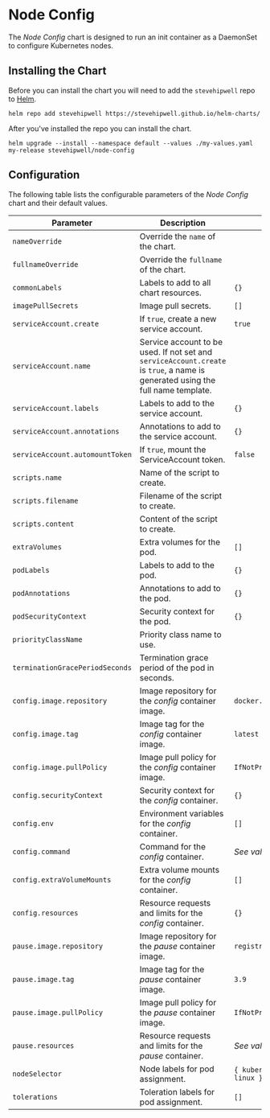 # Node Config

The _Node Config_ chart is designed to run an init container as a DaemonSet to configure Kubernetes nodes.

## Installing the Chart

Before you can install the chart you will need to add the `stevehipwell` repo to [Helm](https://helm.sh/).

```shell
helm repo add stevehipwell https://stevehipwell.github.io/helm-charts/
```

After you've installed the repo you can install the chart.

```shell
helm upgrade --install --namespace default --values ./my-values.yaml my-release stevehipwell/node-config
```

## Configuration

The following table lists the configurable parameters of the _Node Config_ chart and their default values.

| Parameter                       | Description                                                                                                                     | Default                       |
| ------------------------------- | ------------------------------------------------------------------------------------------------------------------------------- | ----------------------------- |
| `nameOverride`                  | Override the `name` of the chart.                                                                                               |                               |
| `fullnameOverride`              | Override the `fullname` of the chart.                                                                                           |                               |
| `commonLabels`                  | Labels to add to all chart resources.                                                                                           | `{}`                          |
| `imagePullSecrets`              | Image pull secrets.                                                                                                             | `[]`                          |
| `serviceAccount.create`         | If `true`, create a new service account.                                                                                        | `true`                        |
| `serviceAccount.name`           | Service account to be used. If not set and `serviceAccount.create` is `true`, a name is generated using the full name template. |                               |
| `serviceAccount.labels`         | Labels to add to the service account.                                                                                           | `{}`                          |
| `serviceAccount.annotations`    | Annotations to add to the service account.                                                                                      | `{}`                          |
| `serviceAccount.automountToken` | If `true`, mount the ServiceAccount token.                                                                                      | `false`                       |
| `scripts.name`                  | Name of the script to create.                                                                                                   |                               |
| `scripts.filename`              | Filename of the script to create.                                                                                               |                               |
| `scripts.content`               | Content of the script to create.                                                                                                |                               |
| `extraVolumes`                  | Extra volumes for the pod.                                                                                                      | `[]`                          |
| `podLabels`                     | Labels to add to the pod.                                                                                                       | `{}`                          |
| `podAnnotations`                | Annotations to add to the pod.                                                                                                  | `{}`                          |
| `podSecurityContext`            | Security context for the pod.                                                                                                   | `{}`                          |
| `priorityClassName`             | Priority class name to use.                                                                                                     |                               |
| `terminationGracePeriodSeconds` | Termination grace period of the pod in seconds.                                                                                 |                               |
| `config.image.repository`       | Image repository for the _config_ container image.                                                                              | `docker.io/alpine`            |
| `config.image.tag`              | Image tag for the _config_ container image.                                                                                     | `latest`                      |
| `config.image.pullPolicy`       | Image pull policy for the _config_ container image.                                                                             | `IfNotPresent`                |
| `config.securityContext`        | Security context for the _config_ container.                                                                                    | `{}`                          |
| `config.env`                    | Environment variables for the _config_ container.                                                                               | `[]`                          |
| `config.command`                | Command for the _config_ container.                                                                                             | _See values.yaml_             |
| `config.extraVolumeMounts`      | Extra volume mounts for the _config_ container.                                                                                 | `[]`                          |
| `config.resources`              | Resource requests and limits for the _config_ container.                                                                        | `{}`                          |
| `pause.image.repository`        | Image repository for the _pause_ container image.                                                                               | `registry.k8s.io/pause`       |
| `pause.image.tag`               | Image tag for the _pause_ container image.                                                                                      | `3.9`                         |
| `pause.image.pullPolicy`        | Image pull policy for the _pause_ container image.                                                                              | `IfNotPresent`                |
| `pause.resources`               | Resource requests and limits for the _pause_ container.                                                                         | _See values.yaml_             |
| `nodeSelector`                  | Node labels for pod assignment.                                                                                                 | `{ kubernetes.io/os: linux }` |
| `tolerations`                   | Toleration labels for pod assignment.                                                                                           | `[]`                          |
